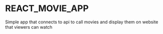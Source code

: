 # REACT_MOVIE_APP
Simple app that connects to api to call movies and display them on website that viewers can watch
